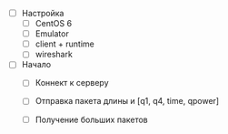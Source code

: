 - [ ] Настройка
  - [ ] CentOS 6
  - [ ] Emulator
  - [ ] client + runtime
  - [ ] wireshark
- [ ] Начало
  - [ ] Коннект к серверу
  - [ ] Отправка пакета длины и [q1, q4, time, qpower]
  - [ ] Получение больших пакетов 


